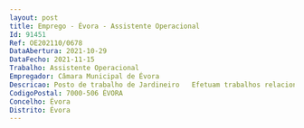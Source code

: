 ```yaml
--- 
layout: post
title: Emprego - Évora - Assistente Operacional
Id: 91451
Ref: OE202110/0678
DataAbertura: 2021-10-29
DataFecho: 2021-11-15
Trabalho: Assistente Operacional
Empregador: Câmara Municipal de Évora
Descricao: Posto de trabalho de Jardineiro   Efetuam trabalhos relacionados com a criação e manutenção de espaços verdes. Procedem ao cultivo de herbáceas, arbustos, árvores e semeiam relvados em parques e jardins públicos. São responsáveis por todas as operações inerentes ao normal desenvolvimento das culturas e sua manutenção e conservação, incluindo a preparação prévia do terreno, limpeza, rega e aplicação dos tratamentos fitossanitários. Procedem ainda a tarefas de limpeza, recolha de resíduos e conservação dos arruamentos e dos canteiros, incluindo todos os trabalhos complementares. Operam os diversos instrumentos necessários à realização das tarefas, manuais ou mecânicos, é são responsáveis pela limpeza, afinação, lubrificação e conservação do equipamento mecânico. De acordo com as suas competências, conhecimentos e habilitações, poderão operar com máquinas de movimentação de terras, tratores agrícolas com as respetivas alfaias, máquinas de corte de relva ou vegetação ou outras máquinas e ferramentas utilizadas em tratamento de espaços verdes. De acordo com as suas aptidões e qualificações devem conduzir veículos e operar com maquinaria sempre que necessário ao eficaz desempenho dos trabalhos. Quando assim determinado, exercem vigilância sobre espaços verdes públicos e equipamentos públicos de responsabilidade da divisão.
CodigoPostal: 7000-506 ÉVORA
Concelho: Évora
Distrito: Évora
--- 
```

